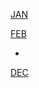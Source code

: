[JAN](https://gr33ncamper.github.io/Paul-s-Website/YRS/2024/WNT/JA)

[FEB](https://gr33ncamper.github.io/Paul-s-Website/YRS/2024/WNT/FE)

-

[DEC](https://gr33ncamper.github.io/Paul-s-Website/YRS/2024/WNT/DE)

